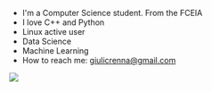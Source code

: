 - I'm a Computer Science student. From the FCEIA
- I love C++ and Python
- Linux active user 
- Data Science
- Machine Learning
- How to reach me: giulicrenna@gmail.com

<img src="https://github-readme-streak-stats.herokuapp.com/?user=giulicrenna&theme=dark&card_width=300"/><br>


<!---
<img src="https://github-readme-stats.vercel.app/api/top-langs?username=giulicrenna&theme=dark"/><br>
--->
